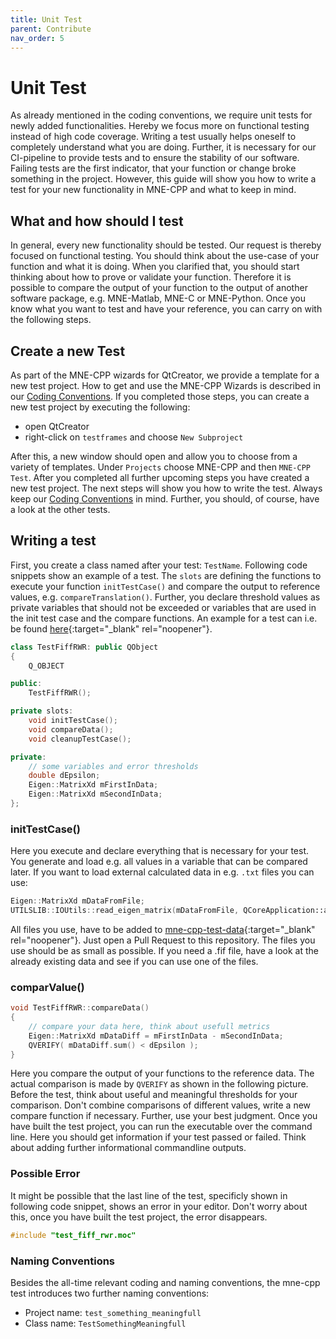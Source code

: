 ```yaml
---
title: Unit Test
parent: Contribute
nav_order: 5
---
```

# Unit Test

As already mentioned in the coding conventions, we require unit tests for newly added functionalities. Hereby we focus more on functional testing instead of high code coverage. Writing a test usually helps oneself to completely understand what you are doing. Further, it is necessary for our CI-pipeline to provide tests and to ensure the stability of our software. Failing tests are the first indicator, that your function or change broke something in the project. However, this guide will show you how to write a test for your new functionality in MNE-CPP and what to keep in mind.

## What and how should I test

In general, every new functionality should be tested. Our request is thereby focused on functional testing. You should think about the use-case of your function and what it is doing. When you clarified that, you should start thinking about how to prove or validate your function. Therefore it is possible to compare the output of your function to the output of another software package, e.g. MNE-Matlab, MNE-C or MNE-Python. Once you know what you want to test and have your reference, you can carry on with the following steps. 

## Create a new Test

As part of the MNE-CPP wizards for QtCreator, we provide a template for a new test project. How to get and use the MNE-CPP Wizards is described in our [Coding Conventions](conv_style.md). If you completed those steps, you can create a new test project by executing the following:

- open QtCreator
- right-click on `testframes` and choose `New Subproject` 

After this, a new window should open and allow you to choose from a variety of templates. Under `Projects` choose MNE-CPP and then `MNE-CPP Test`. After you completed all further upcoming steps you have created a new test project. The next steps will show you how to write the test. Always keep our [Coding Conventions](conv_style.md) in mind. Further, you should, of course, have a look at the other tests. 

## Writing a test

First, you create a class named after your test: `TestName`. Following code snippets show an example of a test. The `slots` are defining the functions to execute your function `initTestCase()` and compare the output to reference values, e.g. `compareTranslation()`. Further, you declare threshold values as private variables that should not be exceeded or variables that are used in the init test case and the compare functions. An example for a test can i.e. be found [here](https://github.com/mne-tools/mne-cpp/blob/master/testframes/test_fiff_rwr/test_fiff_rwr.cpp){:target="_blank" rel="noopener"}.

```cpp
class TestFiffRWR: public QObject
{
    Q_OBJECT

public:
    TestFiffRWR();

private slots:
    void initTestCase();
    void compareData();
    void cleanupTestCase();

private:
    // some variables and error thresholds
    double dEpsilon;
    Eigen::MatrixXd mFirstInData; 
    Eigen::MatrixXd mSecondInData;
};
```

### initTestCase()

Here you execute and declare everything that is necessary for your test. You generate and load e.g. all values in a variable that can be compared later. If you want to load external calculated data in e.g. `.txt` files you can use: 

```cpp
Eigen::MatrixXd mDataFromFile;
UTILSLIB::IOUtils::read_eigen_matrix(mDataFromFile, QCoreApplication::applicationDirPath() + "/mne-cpp-test-data/Result/<yourFile>.txt");
```

All files you use, have to be added to [mne-cpp-test-data](https://github.com/mne-tools/mne-cpp-test-data){:target="_blank" rel="noopener"}. Just open a Pull Request to this repository. The files you use should be as small as possible. If you need a .fif file, have a look at the already existing data and see if you can use one of the files. 

### comparValue()

```cpp
void TestFiffRWR::compareData()
{
    // compare your data here, think about usefull metrics
    Eigen::MatrixXd mDataDiff = mFirstInData - mSecondInData;
    QVERIFY( mDataDiff.sum() < dEpsilon );
}
```

Here you compare the output of your functions to the reference data. The actual comparison is made by `QVERIFY` as shown in the following picture. Before the test, think about useful and meaningful thresholds for your comparison. Don't combine comparisons of different values, write a new compare function if necessary. Further, use your best judgment. Once you have built the test project, you can run the executable over the command line. Here you should get information if your test passed or failed. Think about adding further informational commandline outputs.

### Possible Error

It might be possible that the last line of the test, specificly shown in following code snippet, shows an error in your editor. Don't worry about this, once you have built the test project, the error disappears.

```cpp
#include "test_fiff_rwr.moc"
```

### Naming Conventions

Besides the all-time relevant coding and naming conventions, the mne-cpp test introduces two further naming conventions:

- Project name: `test_something_meaningfull`
- Class name: `TestSomethingMeaningfull`

